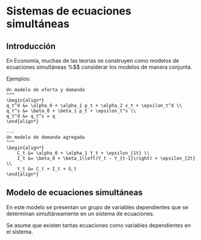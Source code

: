 # Sistemas de ecuaciones simultáneas


##   Introducción

En Economía, muchas de las teorías se construyen como modelos de ecuaciones simultáneas %$$ considerar los modelos de manera conjunta.

Ejemplos:

```{panels}
Un modelo de oferta y demanda
^^^
\begin{align*}
q_t^d &= \alpha_0 + \alpha_1 p_t + \alpha_2 x_t + \epsilon_t^d \\
q_t^s &= \beta_0 + \beta_1 p_t + \epsilon_t^s \\
q_t^d &= q_t^s = q
\end{align*}

---
Un modelo de demanda agregada
^^^
\begin{align*}
    C_t &= \alpha_0 + \alpha_1 Y_t + \epsilon_{1t} \\
    I_t &= \beta_0 + \beta_1\left(Y_t - Y_{t-1}\right) + \epsilon_{2t} \\
    Y_t &= C_t + I_t + G_t
\end{align*}
```


##   Modelo de ecuaciones simultáneas

En este modelo se presentan un grupo de variables dependientes que se determinan simultáneamente en un sistema de ecuaciones.

Se asume que existen tantas ecuaciones como variables dependientes en el sistema.
